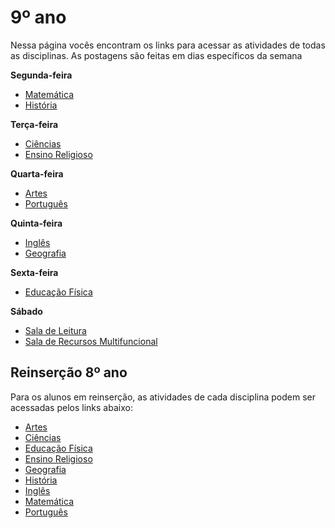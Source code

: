 # 9º ano
Nessa página vocês encontram os links para acessar as atividades de todas as disciplinas. As postagens são feitas em dias específicos da semana

**Segunda-feira**

- [Matemática](https://padlet.com/mkmdeoliveira/7u4ygwfrq7a1ji2i)
- [História](https://padlet.com/daianycrdemedeiros/9AnoHistoria)

**Terça-feira**

- [Ciências](https://padlet.com/fredericohorie/g0dfn40hmi1okbcz)
- [Ensino Religioso](https://padlet.com/melquiadessupervisorpibid/9qql5nf8ctymqaiv)

**Quarta-feira**

- [Artes](https://padlet.com/edbergon/fkb7g9wlamevioky)
- [Português](https://padlet.com/fredericohorie/h5zgl4w45ommg67o)

**Quinta-feira**

- [Inglês](https://padlet.com/leodobrasilprof/pqad3xfcf481kovm)
- [Geografia](https://padlet.com/HudsonEmanoel/9anogeo)

**Sexta-feira**

- [Educação Física](https://padlet.com/maxcaio1/85h3fstxkyg8ibe9)

**Sábado**

- [Sala de Leitura](https://padlet.com/fredericohorie/Leitura9ano)
- [Sala  de Recursos Multifuncional](https://padlet.com/fredericohorie/swxwpjj8uu9nzgyz)

## Reinserção 8º ano

Para os alunos em reinserção, as atividades de cada disciplina podem ser acessadas pelos links abaixo:

- [Artes]()
- [Ciências]()
- [Educação Física]()
- [Ensino Religioso]()
- [Geografia]()
- [História]()
- [Inglês]()
- [Matemática]()
- [Português]()

